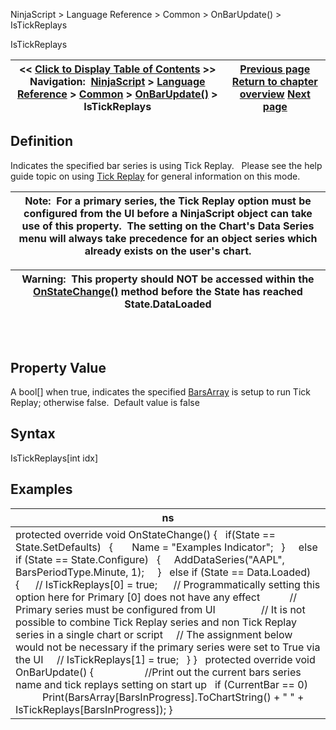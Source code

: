 ﻿
NinjaScript \> Language Reference \> Common \> OnBarUpdate() \> IsTickReplays

IsTickReplays

| \<\< [Click to Display Table of Contents](istickreplays.md) \>\> **Navigation:**     [NinjaScript](ninjascript.md) \> [Language Reference](language_reference_wip.md) \> [Common](common.md) \> [OnBarUpdate()](onbarupdate.md) \> IsTickReplays | [Previous page](isresetonnewtradingdays.md) [Return to chapter overview](onbarupdate.md) [Next page](update.md) |
| --- | --- |
## Definition
Indicates the specified bar series is using Tick Replay.   Please see the help guide topic on using [Tick Replay](tick_replay.md) for general information on this mode.
 

| Note:  For a primary series, the Tick Replay option must be configured from the UI before a NinjaScript object can take use of this property.  The setting on the Chart's Data Series menu will always take precedence for an object series which already exists on the user's chart. |
| --- |

| Warning:  This property should NOT be accessed within the [OnStateChange()](onstatechange.md) method before the State has reached State.DataLoaded |
| --- |
## 
 
## Property Value
A bool\[] when true, indicates the specified [BarsArray](barsarray.md) is setup to run Tick Replay; otherwise false.  Default value is false
 
## Syntax
IsTickReplays\[int idx]
 
## 
## Examples

| ns |
| --- |
| protected override void OnStateChange() {    if(State \=\= State.SetDefaults)    {        Name \= "Examples Indicator";    }        else if (State \=\= State.Configure)    {      AddDataSeries("AAPL", BarsPeriodType.Minute, 1);       }    else if (State \=\= Data.Loaded)    {       // IsTickReplays\[0] \= true;        // Programmatically setting this option here for Primary \[0] does not have any effect            // Primary series must be configured from UI                   // It is not possible to combine Tick Replay series and non Tick Replay series in a single chart or script      // The assignment below would not be necessary if the primary series were set to True via the UI      // IsTickReplays\[1] \= true;    } }   protected override void OnBarUpdate() {                     //Print out the current bars series name and tick replays setting on start up    if (CurrentBar \=\= 0)                Print(BarsArray\[BarsInProgress].ToChartString() \+ " " \+ IsTickReplays\[BarsInProgress]); } |
